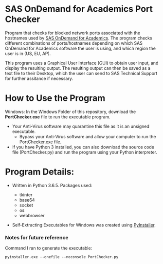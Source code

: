 # SAS OnDemand for Academics Port Checker

Program that checks for blocked network ports associated with the hostnames used by [SAS OnDemand for Academics](https://welcome.oda.sas.com/).
The program checks different combinations of ports/hostnames depending on which SAS OnDemand for Academics software the user is using, and which region the user is in (US, EU, AP). 

This program uses a Graphical User Interface (GUI) to obtain user input, and display the resulting output. 
The resulting output can then be saved as a text file to their Desktop, which the user can send to SAS Technical Support for further assitance if necessary. 

# How to Use the Program
Windows: In the Windows Folder of this repository, download the **PortChecker.exe** file to run the executable program.
- Your Anti-Virus software may quarantine this file as it is an unsigned executable. 
    - Bypass your Anti-Virus software and allow your computer to run the PortChecker.exe file. 
- If you have Python 3 installed, you can also download the source code file (PortChecker.py) and run the program using your Python interpreter. 

# Program Details:
- Written in Python 3.6.5. Packages used:
    - tkinter 
    - base64
    - socket
    - os
    - webbrowser

- Self-Extracting Executables for Windows was created using [PyInstaller](https://pypi.org/project/PyInstaller/). 

### Notes for future reference
Command I ran to generate the executable:
```
pyinstaller.exe --onefile --noconsole PortChecker.py
```
